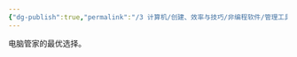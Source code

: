 ```yaml
---
{"dg-publish":true,"permalink":"/3 计算机/创建、效率与技巧/非编程软件/管理工具/微软电脑管家/","title":"微软电脑管家"}
---
```



电脑管家的最优选择。